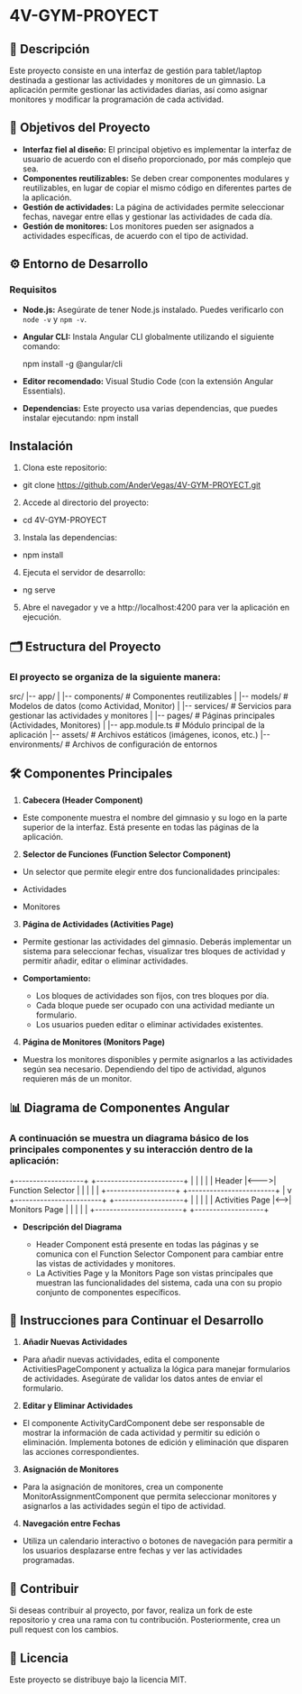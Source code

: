 # 4V-GYM-PROYECT

## 📜 Descripción

Este proyecto consiste en una interfaz de gestión para tablet/laptop destinada a gestionar las actividades y monitores de un gimnasio. La aplicación permite gestionar las actividades diarias, así como asignar monitores y modificar la programación de cada actividad.

## 🎯 Objetivos del Proyecto

- **Interfaz fiel al diseño:** El principal objetivo es implementar la interfaz de usuario de acuerdo con el diseño proporcionado, por más complejo que sea.
- **Componentes reutilizables:** Se deben crear componentes modulares y reutilizables, en lugar de copiar el mismo código en diferentes partes de la aplicación.
- **Gestión de actividades:** La página de actividades permite seleccionar fechas, navegar entre ellas y gestionar las actividades de cada día.
- **Gestión de monitores:** Los monitores pueden ser asignados a actividades específicas, de acuerdo con el tipo de actividad.

## ⚙️ Entorno de Desarrollo

### Requisitos

- **Node.js:** Asegúrate de tener Node.js instalado. Puedes verificarlo con `node -v` y `npm -v`.
- **Angular CLI:** Instala Angular CLI globalmente utilizando el siguiente comando:

    npm install -g @angular/cli

- **Editor recomendado:** Visual Studio Code (con la extensión Angular Essentials).
- **Dependencias:** Este proyecto usa varias dependencias, que puedes instalar ejecutando:
        npm install 

## Instalación
1. Clona este repositorio:
 - git clone https://github.com/AnderVegas/4V-GYM-PROYECT.git

2. Accede al directorio del proyecto:
 - cd 4V-GYM-PROYECT

3. Instala las dependencias:
 - npm install

4. Ejecuta el servidor de desarrollo:
 - ng serve
 
5. Abre el navegador y ve a http://localhost:4200 para ver la aplicación en ejecución.

## 🗂️ Estructura del Proyecto

### El proyecto se organiza de la siguiente manera:

src/
|-- app/
|   |-- components/           # Componentes reutilizables
|   |-- models/               # Modelos de datos (como Actividad, Monitor)
|   |-- services/             # Servicios para gestionar las actividades y monitores
|   |-- pages/                # Páginas principales (Actividades, Monitores)
|   |-- app.module.ts         # Módulo principal de la aplicación
|-- assets/                   # Archivos estáticos (imágenes, iconos, etc.)
|-- environments/             # Archivos de configuración de entornos

## 🛠️ Componentes Principales

1. **Cabecera (Header Component)**
- Este componente muestra el nombre del gimnasio y su logo en la parte superior de la interfaz. Está presente en todas las páginas de la aplicación.

2. **Selector de Funciones (Function Selector Component)**
- Un selector que permite elegir entre dos funcionalidades principales:

 - Actividades
 - Monitores

3. **Página de Actividades (Activities Page)**
- Permite gestionar las actividades del gimnasio. Deberás implementar un sistema para seleccionar fechas, visualizar tres bloques de actividad y permitir añadir, editar o eliminar actividades.
- **Comportamiento:**

    - Los bloques de actividades son fijos, con tres bloques por día.
    - Cada bloque puede ser ocupado con una actividad mediante un formulario.
    - Los usuarios pueden editar o eliminar actividades existentes.

4. **Página de Monitores (Monitors Page)**
- Muestra los monitores disponibles y permite asignarlos a las actividades según sea necesario. Dependiendo del tipo de actividad, algunos requieren más de un monitor.

## 📊 Diagrama de Componentes Angular

### A continuación se muestra un diagrama básico de los principales componentes y su interacción dentro de la aplicación:

+-------------------+     +------------------------+
|                   |     |                        |
|    Header         |<--->|    Function Selector   |
|                   |     |                        |
+-------------------+     +------------------------+
         |
         v
+------------------------+    +-------------------+
|                        |    |                   |
|    Activities Page     |<-->|    Monitors Page  |
|                        |    |                   |
+------------------------+    +-------------------+

- **Descripción del Diagrama**

    - Header Component está presente en todas las páginas y se comunica con el Function Selector Component para cambiar entre las vistas de actividades y monitores.
    - La Activities Page y la Monitors Page son vistas principales que muestran las funcionalidades del sistema, cada una con su propio conjunto de componentes específicos.

## 📝 Instrucciones para Continuar el Desarrollo

1. **Añadir Nuevas Actividades**
- Para añadir nuevas actividades, edita el componente ActivitiesPageComponent y actualiza la lógica para manejar formularios de actividades. Asegúrate de validar los datos antes de    enviar el formulario.

2. **Editar y Eliminar Actividades**
- El componente ActivityCardComponent debe ser responsable de mostrar la información de cada actividad y permitir su edición o eliminación. Implementa botones de edición y eliminación que disparen las acciones correspondientes.

3. **Asignación de Monitores**
- Para la asignación de monitores, crea un componente MonitorAssignmentComponent que permita seleccionar monitores y asignarlos a las actividades según el tipo de actividad.

4. **Navegación entre Fechas**
- Utiliza un calendario interactivo o botones de navegación para permitir a los usuarios desplazarse entre fechas y ver las actividades programadas.

## 🤝 Contribuir
Si deseas contribuir al proyecto, por favor, realiza un fork de este repositorio y crea una rama con tu contribución. Posteriormente, crea un pull request con los cambios.

## 📄 Licencia
Este proyecto se distribuye bajo la licencia MIT.